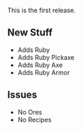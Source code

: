 This is the first release.
## New Stuff
* Adds Ruby
* Adds Ruby Pickaxe
* Adds Ruby Axe
* Adds Ruby Armor
## Issues
* No Ores
* No Recipes
